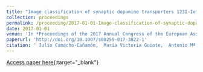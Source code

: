 ```yaml
---
title: "Image classification of synaptic dopamine transporters 123I-Ioflupane by machine learning techniques"
collection: proceedings
permalink: /proceeding/2017-01-01-Image-classification-of-synaptic-dopamine-transporters-123I-Ioflupane-by-machine-learning-techniques
date: 2017-01-01
venue: 'In *Proceedings of the 2017 Annual Congress of the European Association of Nuclear Medicine (EANM17)*'
paperurl: 'http://doi.org/10.1007/s00259-017-3822-1'
citation: ' Julio Camacho-Cañamón,  María Victoria Guiote,  Antonio Mª Bueno,  Ester Rodríguez-Cáceres,  Elvira Carmona Asenjo,  Juan Antonio Casas,  Pedro Antonio Gutiérrez,  César Hervás-Martínez, &quot;Image classification of synaptic dopamine transporters 123I-Ioflupane by machine learning techniques.&quot; In *Proceedings of the 2017 Annual Congress of the European Association of Nuclear Medicine (EANM17)*, Vol.44(2), 2017, Vienna, Austria, pp.S285-S286.'
---
```

[Access paper here](http://doi.org/10.1007/s00259-017-3822-1){:target="_blank"}
